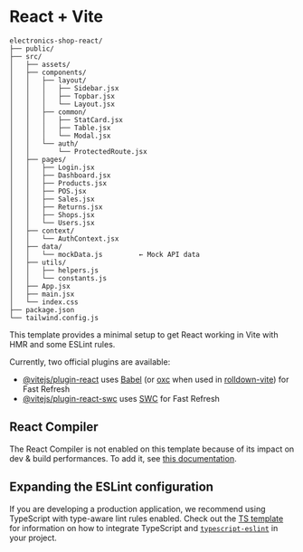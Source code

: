 # React + Vite
```
electronics-shop-react/
├── public/
├── src/
│   ├── assets/
│   ├── components/
│   │   ├── layout/
│   │   │   ├── Sidebar.jsx
│   │   │   ├── Topbar.jsx
│   │   │   └── Layout.jsx
│   │   ├── common/
│   │   │   ├── StatCard.jsx
│   │   │   ├── Table.jsx
│   │   │   └── Modal.jsx
│   │   └── auth/
│   │       └── ProtectedRoute.jsx
│   ├── pages/
│   │   ├── Login.jsx
│   │   ├── Dashboard.jsx
│   │   ├── Products.jsx
│   │   ├── POS.jsx
│   │   ├── Sales.jsx
│   │   ├── Returns.jsx
│   │   ├── Shops.jsx
│   │   └── Users.jsx
│   ├── context/
│   │   └── AuthContext.jsx
│   ├── data/
│   │   └── mockData.js         ← Mock API data
│   ├── utils/
│   │   ├── helpers.js
│   │   └── constants.js
│   ├── App.jsx
│   ├── main.jsx
│   └── index.css
├── package.json
└── tailwind.config.js

```

This template provides a minimal setup to get React working in Vite with HMR and some ESLint rules.

Currently, two official plugins are available:

- [@vitejs/plugin-react](https://github.com/vitejs/vite-plugin-react/blob/main/packages/plugin-react) uses [Babel](https://babeljs.io/) (or [oxc](https://oxc.rs) when used in [rolldown-vite](https://vite.dev/guide/rolldown)) for Fast Refresh
- [@vitejs/plugin-react-swc](https://github.com/vitejs/vite-plugin-react/blob/main/packages/plugin-react-swc) uses [SWC](https://swc.rs/) for Fast Refresh

## React Compiler

The React Compiler is not enabled on this template because of its impact on dev & build performances. To add it, see [this documentation](https://react.dev/learn/react-compiler/installation).

## Expanding the ESLint configuration

If you are developing a production application, we recommend using TypeScript with type-aware lint rules enabled. Check out the [TS template](https://github.com/vitejs/vite/tree/main/packages/create-vite/template-react-ts) for information on how to integrate TypeScript and [`typescript-eslint`](https://typescript-eslint.io) in your project.
